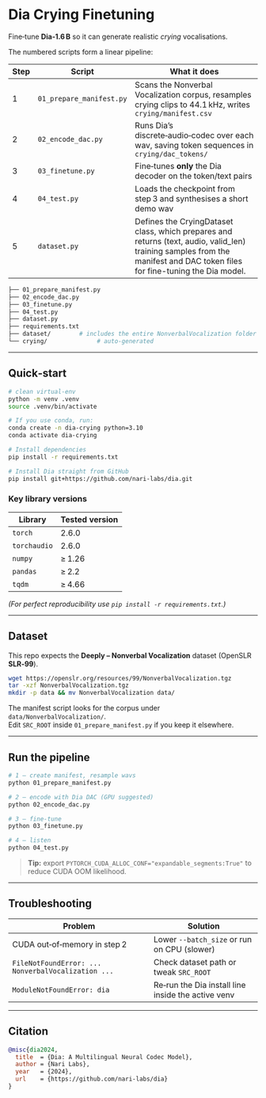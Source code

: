 # Dia Crying Finetuning

Fine‑tune **Dia‑1.6 B** so it can generate realistic *crying* vocalisations.  

The numbered scripts form a linear pipeline:

| Step | Script | What it does |
|------|--------|--------------|
| 1 | `01_prepare_manifest.py` | Scans the Nonverbal Vocalization corpus, resamples crying clips to 44.1 kHz, writes `crying/manifest.csv` |
| 2 | `02_encode_dac.py` | Runs Dia’s discrete‑audio‑codec over each wav, saving token sequences in `crying/dac_tokens/` |
| 3 | `03_finetune.py` | Fine‑tunes **only** the Dia decoder on the token/text pairs |
| 4 | `04_test.py` | Loads the checkpoint from step 3 and synthesises a short demo wav |
| 5 | `dataset.py` | Defines the CryingDataset class, which prepares and returns (text, audio, valid_len) training samples from the manifest and DAC token files for fine-tuning the Dia model. |

```bash
├── 01_prepare_manifest.py
├── 02_encode_dac.py
├── 03_finetune.py
├── 04_test.py
├── dataset.py
├── requirements.txt
├── dataset/        # includes the entire NonverbalVocalization folder
└── crying/              # auto‑generated
```

---

## Quick‑start

```bash
# clean virtual‑env
python -m venv .venv
source .venv/bin/activate

# If you use conda, run:
conda create -n dia-crying python=3.10
conda activate dia-crying

# Install dependencies
pip install -r requirements.txt

# Install Dia straight from GitHub
pip install git+https://github.com/nari-labs/dia.git
```

### Key library versions

| Library        | Tested version |
|----------------|----------------|
| `torch`        | 2.6.0 |
| `torchaudio`   | 2.6.0 |
| `numpy`        | ≥ 1.26 |
| `pandas`       | ≥ 2.2 |
| `tqdm`         | ≥ 4.66 |

*(For perfect reproducibility use `pip install -r requirements.txt`.)*

---

## Dataset

This repo expects the **Deeply – Nonverbal Vocalization** dataset (OpenSLR **SLR‑99**).

```bash
wget https://openslr.org/resources/99/NonverbalVocalization.tgz
tar -xzf NonverbalVocalization.tgz
mkdir -p data && mv NonverbalVocalization data/
```

The manifest script looks for the corpus under `data/NonverbalVocalization/`.  
Edit `SRC_ROOT` inside `01_prepare_manifest.py` if you keep it elsewhere.

---

## Run the pipeline

```bash
# 1 — create manifest, resample wavs
python 01_prepare_manifest.py

# 2 — encode with Dia DAC (GPU suggested)
python 02_encode_dac.py

# 3 — fine‑tune
python 03_finetune.py

# 4 — listen
python 04_test.py
```

> **Tip:** export `PYTORCH_CUDA_ALLOC_CONF="expandable_segments:True"` to reduce CUDA OOM likelihood.

---

## Troubleshooting

| Problem | Solution |
|---------|----------|
| CUDA out‑of‑memory in step 2 | Lower `--batch_size` or run on CPU (slower) |
| `FileNotFoundError: ... NonverbalVocalization ...` | Check dataset path or tweak `SRC_ROOT` |
| `ModuleNotFoundError: dia` | Re‑run the Dia install line inside the active venv |

---

## Citation

```bibtex
@misc{dia2024,
  title  = {Dia: A Multilingual Neural Codec Model},
  author = {Nari Labs},
  year   = {2024},
  url    = {https://github.com/nari-labs/dia}
}
```
